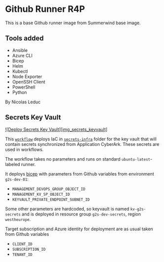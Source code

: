 # Github Runner R4P

This is a base Github runner image from Summerwind base image.

## Tools added
- Ansible
- Azure CLI
- Bicep
- Helm
- Kubectl
- Node Exporter
- OpenSSH Client
- PowerShell
- Python

By Nicolas Leduc


## Secrets Key Vault

[![Deploy Secrets Key Vault][img_secrets_keyvault]][wkf_secrets_keyvault]

This [`workflow`](.github/workflows/deploy-secrets-keyvault.yml) deploys IaC in [`secrets-infra`](secrets-infra) folder for the key vault that will contain secrets synchronized from Application CyberArk.  These secrets are used in workflows.

The workflow takes no parameters and runs on standard `ubuntu-latest`-labeled runner.

It deploys [bicep](secrets-infra/main.bicep) with parameters from Github variables from environment `g2s-dev-01`:

- `MANAGEMENT_DEVOPS_GROUP_OBJECT_ID`
- `MANAGEMENT_KV_SP_OBJECT_ID`
- `KEYVAULT_PRIVATE_ENDPOINT_SUBNET_ID`

Some other parameters are hardcoded, so keyvault is named `kv-g2s-secrets` and is deployed in resource group `g2s-dev-secrets`, region `westheurope`.

Target subscription and Azure identity for deployment are as usual taken from Github variables

- `CLIENT_ID`
- `SUBSCRIPTION_ID`
- `TENANT_ID`

[wkf_secrets_keyvault]: https://github.com/nyckosleducmanage/runnerlocal/actions/workflows/deploy-secrets-keyvault.yml
